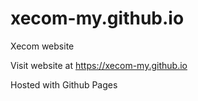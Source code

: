 # xecom-my.github.io
Xecom website

Visit website at https://xecom-my.github.io

Hosted with Github Pages